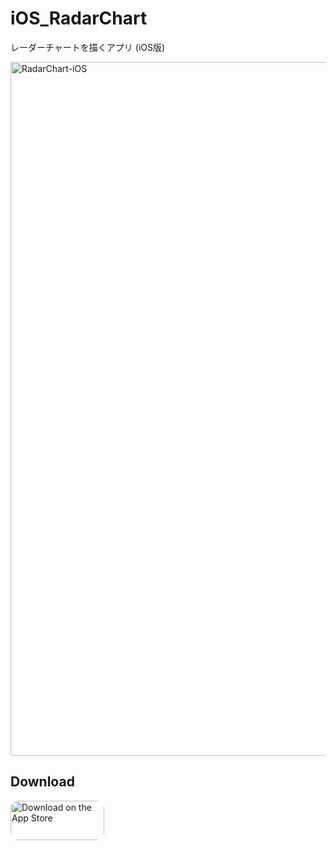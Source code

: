 # iOS_RadarChart

レーダーチャートを描くアプリ (iOS版)

<img width="1110" alt="RadarChart-iOS" src="https://user-images.githubusercontent.com/52959551/135289676-56f7bd1a-daf5-4ac2-ad5f-cd3071217dbd.png">

## Download

<a href="https://apps.apple.com/jp/app/%E3%83%AC%E3%83%BC%E3%83%80%E3%83%BC%E3%83%81%E3%83%A3%E3%83%BC%E3%83%88-%E5%A4%9A%E8%A7%92%E5%BD%A2%E3%81%AE%E3%82%B0%E3%83%A9%E3%83%95%E3%81%8C%E6%8F%8F%E3%81%91%E3%82%8B%E3%82%A2%E3%83%97%E3%83%AA/id1571022856?itsct=apps_box_badge&amp;itscg=30200" style="display: inline-block; overflow: hidden; border-radius: 13px; width: 250px; height: 83px;">
  <img src="https://tools.applemediaservices.com/api/badges/download-on-the-app-store/black/en-us?size=250x83&amp;releaseDate=1623369600&h=50777dd8e162ec69b30b93e6b993c704" alt="Download on the App Store" style="border-radius: 13px; width: 150px; height: 63px;">
</a>
